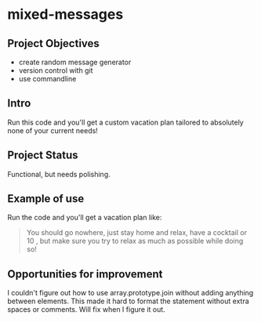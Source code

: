 # mixed-messages

## Project Objectives
+ create random message generator
+ version control with git
+ use commandline

## Intro
Run this code and you'll get a custom vacation plan tailored to absolutely none of your current needs!

## Project Status
Functional, but needs polishing. 

## Example of use
Run the code and you'll get a vacation plan like:
> You should go nowhere, just stay home and relax, have a cocktail or 10 , but make sure you try to relax as much as possible while doing so!

## Opportunities for improvement
I couldn't figure out how to use array.prototype.join without adding anything between elements. This made it hard to format the statement without extra spaces or comments. Will fix when I figure it out. 
